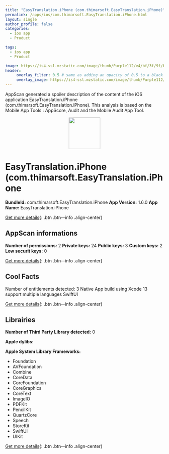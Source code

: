 ```yaml
---
title: "EasyTranslation.iPhone (com.thimarsoft.EasyTranslation.iPhone)"
permalink: /apps/ios/com.thimarsoft.EasyTranslation.iPhone.html
layout: single
author_profile: false
categories: 
  - ios app 
  - Product 

tags: 
  - ios app 
  - Product 

image: https://is4-ssl.mzstatic.com/image/thumb/Purple112/v4/bf/3f/9f/bf3f9f23-ab43-189c-26e9-57d1875c4948/AppIcon-1x_U007emarketing-0-5-0-85-220.png/512x512bb.jpg
header: 
     overlay_filter: 0.5 # same as adding an opacity of 0.5 to a black background
     overlay_image: https://is4-ssl.mzstatic.com/image/thumb/Purple112/v4/bf/3f/9f/bf3f9f23-ab43-189c-26e9-57d1875c4948/AppIcon-1x_U007emarketing-0-5-0-85-220.png/512x512bb.jpg
---
```

AppScan generated a spoiler description of the content of the iOS application EasyTranslation.iPhone (com.thimarsoft.EasyTranslation.iPhone). This analysis is based on the Mobile App Tools : AppScore, Audit and the Mobile Audit App Tool.

  
  
<div style="text-align: center;"><img src="https://is4-ssl.mzstatic.com/image/thumb/Purple112/v4/bf/3f/9f/bf3f9f23-ab43-189c-26e9-57d1875c4948/AppIcon-1x_U007emarketing-0-5-0-85-220.png/512x512bb.jpg" width="100" height="100"></div>  
  
# EasyTranslation.iPhone (com.thimarsoft.EasyTranslation.iPhone

**BundleId:** com.thimarsoft.EasyTranslation.iPhone
**App Version:** 1.6.0
**App Name:** EasyTranslation.iPhone


[Get more details](/pricing.html){: .btn .btn--info .align-center}  
  
## AppScan informations 

**Number of permissions:** 2
**Private keys:** 24
**Public keys:** 3
**Custom keys:** 2
**Low securit keys:** 0
  
[Get more details](/pricing.html){: .btn .btn--info .align-center}

## Cool Facts

Number of entitlements detected: 3
Native App
build using Xcode 13
support multiple languages
SwiftUI
  
[Get more details](/pricing.html){: .btn .btn--info .align-center}

## Librairies 
**Number of Third Party Library detected:** 0

**Apple dylibs:**


**Apple System Library Frameworks:**
- Foundation
- AVFoundation
- Combine
- CoreData
- CoreFoundation
- CoreGraphics
- CoreText
- ImageIO
- PDFKit
- PencilKit
- QuartzCore
- Speech
- StoreKit
- SwiftUI
- UIKit


  
[Get more details](/pricing.html){: .btn .btn--info .align-center}

